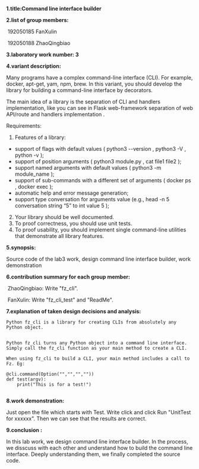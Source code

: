 **1.title:Command line interface builder**

**2.list of group members:** 

​	192050185 FanXulin 

​	192050188 ZhaoQingbiao

**3.laboratory work number: 3**

**4.variant description:** 

Many programs have a complex command-line interface (CLI). For example, docker, apt-get, yam, npm, brew. In this variant, you should develop the library for building a command-line interface by decorators.

The main idea of a library is the separation of CLI and handlers implementation, like you can see in Flask web-framework separation of web API/route and handlers implementation .

Requirements:

1. Features of a library:
  - support of flags with default values ( python3 --version , python3 -V , python -v );
  - support of position arguments ( python3 module.py , cat file1 file2 );
  - support named arguments with default values ( python3 -m module_name );
  - support of sub-commands with a different set of arguments ( docker ps , docker exec );
  - automatic help and error message generation;
  - support type conversation for arguments value (e.g., head -n 5 conversation string “5” to int value 5 );
2. Your library should be well documented.
3. To proof correctness, you should use unit tests.
4. To proof usability, you should implement single command-line utilities that demonstrate all library features.

**5.synopsis:**

 Source code of the lab3 work, design command line interface builder, work demonstration

**6.contribution summary for each group member:** 

​	ZhaoQingbiao: Write "fz_cli".

​	FanXulin: Write "fz_cli_test" and "ReadMe".

**7.explanation of taken design decisions and analysis:**

```
Python fz_cli is a library for creating CLIs from absolutely any Python object.


Python fz_cli turns any Python object into a command line interface.
Simply call the fz_cli function as your main method to create a CLI.

When using fz_cli to build a CLI, your main method includes a call to Fz. Eg:

@cli.command(Option("","","",""))
def test(argv):
	print("This is for a test!")
  
```

**8.work demonstration:**

 Just open the file which starts with Test. Write click and click Run "UnitTest for xxxxxx". Then we can see that the results are correct. 

**9.conclusion :**

In this lab work, we  design command line interface builder. In the process, we disscuss with each other and understand how to build the command line interface. Deeply understanding them, we finally completed the source code.